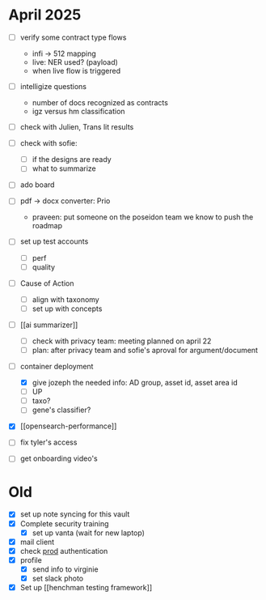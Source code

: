 # April 2025

- [ ] verify some contract type flows
	- infi -> 512 mapping
	- live: NER used? (payload)
	- when live flow is triggered
- [ ] intelligize questions
	- number of docs recognized as contracts
	- igz versus hm classification



- [ ] check with Julien, Trans lit results
- [ ] check with sofie:
	- [ ] if the designs are ready
	- [ ] what to summarize
- [ ] ado board
- [ ] pdf -> docx converter: Prio
	- praveen: put someone on the poseidon team we know to push the roadmap
- [ ] set up test accounts
	- [ ] perf
	- [ ] quality
- [ ] Cause of Action
	- [ ] align with taxonomy
	- [ ] set up with concepts
- [ ] [[ai summarizer]]
	- [ ] check with privacy team: meeting planned on april 22 
	- [ ] plan: after privacy team and sofie's aproval for argument/document
- [ ] container deployment
	- [x] give jozeph the needed info: AD group, asset id, asset area id
	- [ ] UP
	- [ ] taxo?
	- [ ] gene's classifier?
- [x] [[opensearch-performance]]
- [ ] fix tyler's access
- [ ] get onboarding video's

# Old
- [x] set up note syncing for this vault
- [x] Complete security training
	- [x] set up vanta (wait for new laptop)
- [x] mail client
- [x] check [prod](https://ops-dashboard.henchman.io/) authentication
- [x] profile
	- [x] send info to virginie
	- [x] set slack photo
- [x] Set up [[henchman testing framework]]

